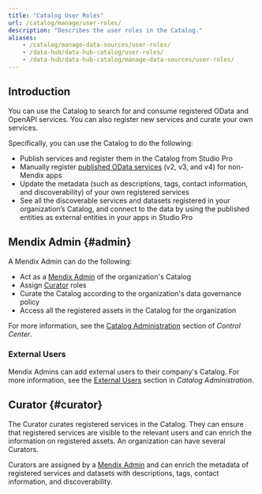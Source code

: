 ```yaml
---
title: "Catalog User Roles"
url: /catalog/manage/user-roles/
description: "Describes the user roles in the Catalog."
aliases:
    - /catalog/manage-data-sources/user-roles/
    - /data-hub/data-hub-catalog/user-roles/
    - /data-hub/data-hub-catalog/manage-data-sources/user-roles/
---
```


## Introduction

You can use the Catalog to search for and consume registered OData and OpenAPI services. You can also register new services and curate your own services.

Specifically, you can use the Catalog to do the following: 

* Publish services and register them in the Catalog from Studio Pro
* Manually register [published OData services](/refguide/published-odata-services/) (v2, v3, and v4) for non-Mendix apps
* Update the metadata (such as descriptions, tags, contact information, and discoverability) of your own registered services
* See all the discoverable services and datasets registered in your organization’s Catalog, and connect to the data by using the published entities as external entities in your apps in Studio Pro

## Mendix Admin {#admin}

A Mendix Admin can do the following:

* Act as a [Mendix Admin](/control-center/catalog-admin/) of the organization's Catalog
* Assign [Curator](#curator) roles
* Curate the Catalog according to the organization's data governance policy
* Access all the registered assets in the Catalog for the organization

For more information, see the [Catalog Administration](/control-center/catalog-admin/) section of *Control Center*. 

### External Users

Mendix Admins can add external users to their company's Catalog. For more information, see the [External Users](/control-center/catalog-admin/#external-users) section in *Catalog Administration*.

## Curator {#curator}

The Curator curates registered services in the Catalog. They can ensure that registered services are visible to the relevant users and can enrich the information on registered assets. An organization can have several Curators. 

Curators are assigned by a [Mendix Admin](#admin) and can enrich the metadata of registered services and datasets with descriptions, tags, contact information, and discoverability.
